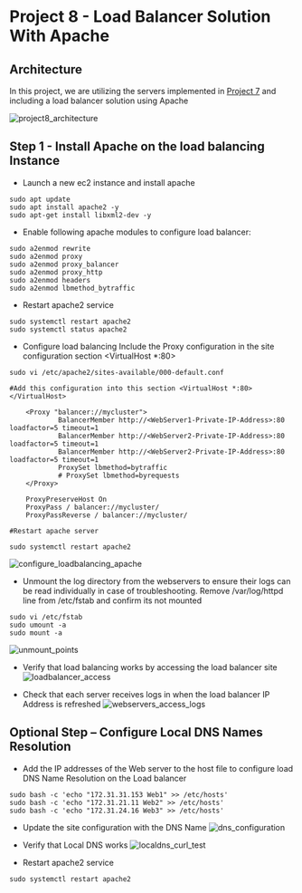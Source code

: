 # Project 8 - Load Balancer Solution With Apache

## Architecture
In this project, we are utilizing the servers implemented in [Project 7](../Project-7/project7.md) and including a load balancer solution using Apache

![project8_architecture](Screenshots/project8_architecture.png)

## Step 1 - Install Apache on the load balancing Instance
- Launch a new ec2 instance and install apache
```
sudo apt update
sudo apt install apache2 -y
sudo apt-get install libxml2-dev -y
```
- Enable following apache modules to configure load balancer:
```
sudo a2enmod rewrite
sudo a2enmod proxy
sudo a2enmod proxy_balancer
sudo a2enmod proxy_http
sudo a2enmod headers
sudo a2enmod lbmethod_bytraffic
```
- Restart apache2 service
```
sudo systemctl restart apache2
sudo systemctl status apache2
```
- Configure load balancing
Include the Proxy configuration in the site configuration section <VirtualHost *:80>
```
sudo vi /etc/apache2/sites-available/000-default.conf

#Add this configuration into this section <VirtualHost *:80>  </VirtualHost>

	<Proxy "balancer://mycluster">
            BalancerMember http://<WebServer1-Private-IP-Address>:80 loadfactor=5 timeout=1
            BalancerMember http://<WebServer2-Private-IP-Address>:80 loadfactor=5 timeout=1
			BalancerMember http://<WebServer2-Private-IP-Address>:80 loadfactor=5 timeout=1
            ProxySet lbmethod=bytraffic
            # ProxySet lbmethod=byrequests
    </Proxy>

    ProxyPreserveHost On
    ProxyPass / balancer://mycluster/
    ProxyPassReverse / balancer://mycluster/

#Restart apache server

sudo systemctl restart apache2
```
![configure_loadbalancing_apache](Screenshots/configure_loadbalancing_apache.png)

- Unmount the log directory from the webservers to ensure their logs can be read individually in case of troubleshooting.
Remove /var/log/httpd line from /etc/fstab and confirm its not mounted
```
sudo vi /etc/fstab
sudo umount -a
sudo mount -a
```
![unmount_points](Screenshots/unmount_points.png)

- Verify that load balancing works by accessing the load balancer site
![loadbalancer_access](Screenshots/loadbalancer_access.png)

- Check that each server receives logs in when the load balancer IP Address is refreshed
![webservers_access_logs](Screenshots/webservers_access_logs.png)

## Optional Step – Configure Local DNS Names Resolution
- Add the IP addresses of the Web server to the host file to configure load DNS Name Resolution on the Load balancer
```
sudo bash -c 'echo "172.31.31.153 Web1" >> /etc/hosts'
sudo bash -c 'echo "172.31.21.11 Web2" >> /etc/hosts'
sudo bash -c 'echo "172.31.24.16 Web3" >> /etc/hosts'
```

- Update the site configuration with the DNS Name
![dns_configuration](Screenshots/dns_configuration.png)

- Verify that Local DNS works
![localdns_curl_test](Screenshots/localdns_curl_test.png)

- Restart apache2 service
```
sudo systemctl restart apache2
```




